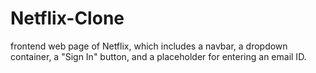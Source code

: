 # Netflix-Clone
frontend web page of Netflix, which includes a navbar, a dropdown container, a "Sign In" button, and a placeholder for entering an email ID.
